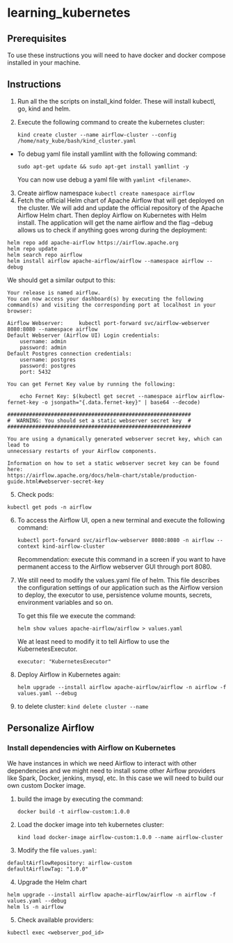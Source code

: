 # learning_kubernetes

## Prerequisites

To use these instructions you will need to have docker and docker compose installed in your machine.

## Instructions

1. Run all the the scripts on install_kind folder. These will install kubectl, go, kind and helm.
2. Execute the following command to create the kubernetes cluster:

   `kind create cluster --name airflow-cluster --config /home/naty_kube/bash/kind_cluster.yaml`

- To debug yaml file install yamllint with the following command:

  `sudo apt-get update && sudo apt-get install yamllint -y`

  You can now use debug a yaml file with `yamlint <filename>`.

3. Create airflow namespace `kubectl create namespace airflow`
4. Fetch the official Helm chart of Apache Airflow that will get deployed on the cluster. We will add and update the official repository of the Apache Airflow Helm chart. Then deploy Airflow on Kubernetes with Helm install. The application will get the name airflow and the flag –debug allows us to check if anything goes wrong during the deployment:

```
helm repo add apache-airflow https://airflow.apache.org
helm repo update
helm search repo airflow
helm install airflow apache-airflow/airflow --namespace airflow --debug
```

We should get a similar output to this:

```
Your release is named airflow.
You can now access your dashboard(s) by executing the following command(s) and visiting the corresponding port at localhost in your browser:

Airflow Webserver:     kubectl port-forward svc/airflow-webserver 8080:8080 --namespace airflow
Default Webserver (Airflow UI) Login credentials:
    username: admin
    password: admin
Default Postgres connection credentials:
    username: postgres
    password: postgres
    port: 5432

You can get Fernet Key value by running the following:

    echo Fernet Key: $(kubectl get secret --namespace airflow airflow-fernet-key -o jsonpath="{.data.fernet-key}" | base64 --decode)

###########################################################
#  WARNING: You should set a static webserver secret key  #
###########################################################

You are using a dynamically generated webserver secret key, which can lead to
unnecessary restarts of your Airflow components.

Information on how to set a static webserver secret key can be found here:
https://airflow.apache.org/docs/helm-chart/stable/production-guide.html#webserver-secret-key
```

5. Check pods:

`kubectl get pods -n airflow`

6.  To access the Airflow UI, open a new terminal and execute the following command:

    `kubectl port-forward svc/airflow-webserver 8080:8080 -n airflow --context kind-airflow-cluster`

    Recommendation: execute this command in a screen if you want to have permanent access to the Airflow webserver GUI through port 8080.

7.  We still need to modify the values.yaml file of helm. This file describes the configuration settings of our application such as the Airflow version to deploy, the executor to use, persistence volume mounts, secrets, environment variables and so on.

    To get this file we execute the command:

    `helm show values apache-airflow/airflow > values.yaml`

    We at least need to modify it to tell Airflow to use the KubernetesExecutor.

    `executor: "KubernetesExecutor"`

8.  Deploy Airflow in Kubernetes again:

    `helm upgrade --install airflow apache-airflow/airflow -n airflow -f values.yaml --debug`

9.  to delete cluster: `kind delete cluster --name `

## Personalize Airflow

### Install dependencies with Airflow on Kubernetes

We have instances in which we need Airflow to interact with other dependencies and we might need to install some other Airflow providers like Spark, Docker, jenkins, mysql, etc. In this case we will need to build our own custom Docker image.

1. build the image by executing the command:

   `docker build -t airflow-custom:1.0.0`

2. Load the docker image into teh kubernetes cluster:

   `kind load docker-image airflow-custom:1.0.0 --name airflow-cluster`

3. Modify the file `values.yaml`:

```
defaultAirflowRepository: airflow-custom
defaultAirflowTag: "1.0.0"
```

4. Upgrade the Helm chart

```
helm upgrade --install airflow apache-airflow/airflow -n airflow -f values.yaml --debug
helm ls -n airflow
```

5. Check available providers:

`kubectl exec <webserver_pod_id>`
